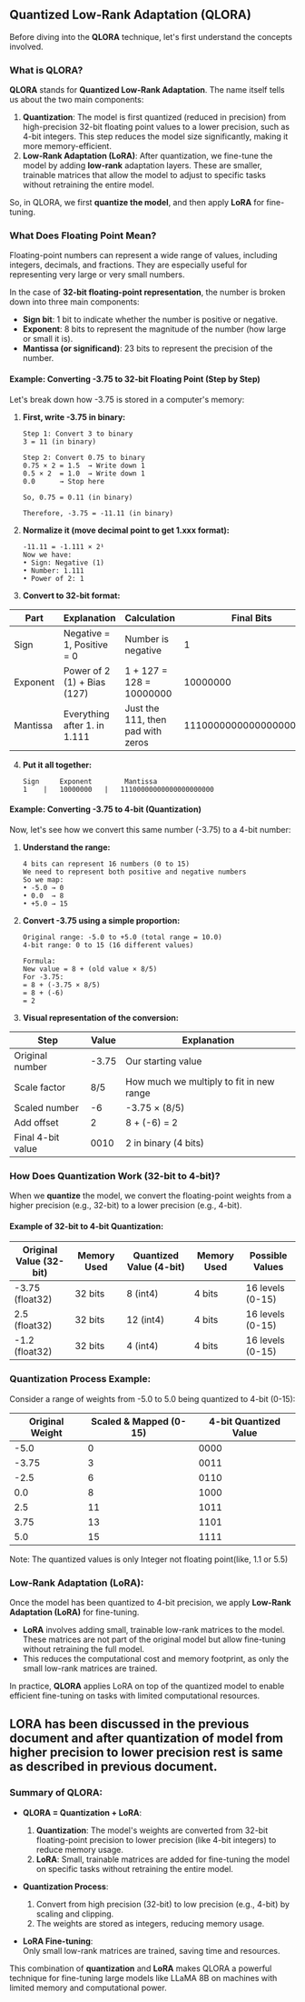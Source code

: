 ## Quantized Low-Rank Adaptation (QLORA)

Before diving into the **QLORA** technique, let's first understand the concepts involved.

### What is QLORA?

**QLORA** stands for **Quantized Low-Rank Adaptation**. The name itself tells us about the two main components:
1. **Quantization**: The model is first quantized (reduced in precision) from high-precision 32-bit floating point values to a lower precision, such as 4-bit integers. This step reduces the model size significantly, making it more memory-efficient.
2. **Low-Rank Adaptation (LoRA)**: After quantization, we fine-tune the model by adding **low-rank** adaptation layers. These are smaller, trainable matrices that allow the model to adjust to specific tasks without retraining the entire model.

So, in QLORA, we first **quantize the model**, and then apply **LoRA** for fine-tuning.

### What Does Floating Point Mean?

Floating-point numbers can represent a wide range of values, including integers, decimals, and fractions. They are especially useful for representing very large or very small numbers. 

In the case of **32-bit floating-point representation**, the number is broken down into three main components:
- **Sign bit**: 1 bit to indicate whether the number is positive or negative.
- **Exponent**: 8 bits to represent the magnitude of the number (how large or small it is).
- **Mantissa (or significand)**: 23 bits to represent the precision of the number.


#### Example: Converting -3.75 to 32-bit Floating Point (Step by Step)

Let's break down how -3.75 is stored in a computer's memory:

1. **First, write -3.75 in binary:**
   ```
   Step 1: Convert 3 to binary
   3 = 11 (in binary)
   
   Step 2: Convert 0.75 to binary
   0.75 × 2 = 1.5  → Write down 1
   0.5 × 2  = 1.0  → Write down 1
   0.0      → Stop here
   
   So, 0.75 = 0.11 (in binary)
   
   Therefore, -3.75 = -11.11 (in binary)
   ```

2. **Normalize it (move decimal point to get 1.xxx format):**
   ```
   -11.11 = -1.111 × 2¹
   Now we have:
   • Sign: Negative (1)
   • Number: 1.111
   • Power of 2: 1
   ```

3. **Convert to 32-bit format:**

| Part | Explanation | Calculation | Final Bits |
|------|-------------|-------------|------------|
| Sign | Negative = 1, Positive = 0 | Number is negative | 1 |
| Exponent | Power of 2 (1) + Bias (127) | 1 + 127 = 128 = 10000000 | 10000000 |
| Mantissa | Everything after 1. in 1.111 | Just the 111, then pad with zeros | 11100000000000000000000 |

4. **Put it all together:**
   ```
   Sign     Exponent        Mantissa
   1    |   10000000   |   11100000000000000000000
   ```

#### Example: Converting -3.75 to 4-bit (Quantization)

Now, let's see how we convert this same number (-3.75) to a 4-bit number:

1. **Understand the range:**
   ```
   4 bits can represent 16 numbers (0 to 15)
   We need to represent both positive and negative numbers
   So we map:
   • -5.0 → 0
   • 0.0  → 8
   • +5.0 → 15
   ```

2. **Convert -3.75 using a simple proportion:**
   ```
   Original range: -5.0 to +5.0 (total range = 10.0)
   4-bit range: 0 to 15 (16 different values)
   
   Formula:
   New value = 8 + (old value × 8/5)
   For -3.75:
   = 8 + (-3.75 × 8/5)
   = 8 + (-6)
   = 2
   ```

3. **Visual representation of the conversion:**

| Step | Value | Explanation |
|------|-------|-------------|
| Original number | -3.75 | Our starting value |
| Scale factor | 8/5 | How much we multiply to fit in new range |
| Scaled number | -6 | -3.75 × (8/5) |
| Add offset | 2 | 8 + (-6) = 2 |
| Final 4-bit value | 0010 | 2 in binary (4 bits) |


### How Does Quantization Work (32-bit to 4-bit)?

When we **quantize** the model, we convert the floating-point weights from a higher precision (e.g., 32-bit) to a lower precision (e.g., 4-bit). 

#### Example of 32-bit to 4-bit Quantization:

| Original Value (32-bit) | Memory Used | Quantized Value (4-bit) | Memory Used | Possible Values |
|------------------------|-------------|------------------------|-------------|-----------------|
| -3.75 (float32) | 32 bits | 8 (int4) | 4 bits | 16 levels (0-15) |
| 2.5 (float32) | 32 bits | 12 (int4) | 4 bits | 16 levels (0-15) |
| -1.2 (float32) | 32 bits | 4 (int4) | 4 bits | 16 levels (0-15) |

### Quantization Process Example:

Consider a range of weights from -5.0 to 5.0 being quantized to 4-bit (0-15):

| Original Weight | Scaled & Mapped (0-15) | 4-bit Quantized Value |
|----------------|----------------------|---------------------|
| -5.0 | 0 | 0000 |
| -3.75 | 3 | 0011 |
| -2.5 | 6 | 0110 |
| 0.0 | 8 | 1000 |
| 2.5 | 11 | 1011 |
| 3.75 | 13 | 1101 |
| 5.0 | 15 | 1111 |




Note: The quantized values is only Integer not floating point(like, 1.1 or 5.5)

### Low-Rank Adaptation (LoRA):

Once the model has been quantized to 4-bit precision, we apply **Low-Rank Adaptation (LoRA)** for fine-tuning.

- **LoRA** involves adding small, trainable low-rank matrices to the model. These matrices are not part of the original model but allow fine-tuning without retraining the full model.
- This reduces the computational cost and memory footprint, as only the small low-rank matrices are trained.

In practice, **QLORA** applies LoRA on top of the quantized model to enable efficient fine-tuning on tasks with limited computational resources.

**LORA** has been discussed in the previous document and after quantization of model from higher precision to lower precision rest is same as described in previous document.
---

### Summary of QLORA:

- **QLORA = Quantization + LoRA**:  
  1. **Quantization**: The model's weights are converted from 32-bit floating-point precision to lower precision (like 4-bit integers) to reduce memory usage.
  2. **LoRA**: Small, trainable matrices are added for fine-tuning the model on specific tasks without retraining the entire model.
  
- **Quantization Process**:
  1. Convert from high precision (32-bit) to low precision (e.g., 4-bit) by scaling and clipping.
  2. The weights are stored as integers, reducing memory usage.
  
- **LoRA Fine-tuning**:  
  Only small low-rank matrices are trained, saving time and resources.

This combination of **quantization** and **LoRA** makes QLORA a powerful technique for fine-tuning large models like LLaMA 8B on machines with limited memory and computational power.
